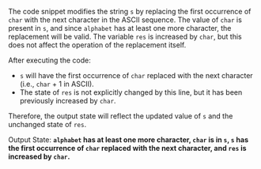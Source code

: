 The code snippet modifies the string `s` by replacing the first occurrence of `char` with the next character in the ASCII sequence. The value of `char` is present in `s`, and since `alphabet` has at least one more character, the replacement will be valid. The variable `res` is increased by `char`, but this does not affect the operation of the replacement itself.

After executing the code:
- `s` will have the first occurrence of `char` replaced with the next character (i.e., `char` + 1 in ASCII).
- The state of `res` is not explicitly changed by this line, but it has been previously increased by `char`.

Therefore, the output state will reflect the updated value of `s` and the unchanged state of `res`.

Output State: **`alphabet` has at least one more character, `char` is in `s`, `s` has the first occurrence of `char` replaced with the next character, and `res` is increased by `char`.**